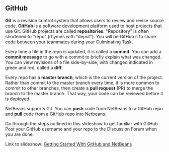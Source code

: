 ## GitHub

**Git** is a revision control system that allows users to review and revise source code. **GitHub** is a software development platform used to host projects that use Git. GitHub projects are called **repositories**. "Repository" is often shortened to "repo" (rhymes with "depot"). You will be GitHub it to share code between your teammates during your Culminating Task.

Every time a file in the repo is updated, it is called a **commit**. You can add a **commit message** to go with a commit to briefly explain what was changed. You can view revisions of a file side-by-side, with changed indicated in green and red, called a **diff**.

Every repo has a **master branch**, which is the current version of the project. Rather than commit to the master branch every time, it is more common to commit to other branches, then create a **pull request** (PR) to merge the branch to the master branch. That way, your code can be reviewed before it is deployed.

NetBeans supports Git. You can **push** code from NetBeans to a GitHub repo and **pull** code from a GitHub repo into Netbeans.

Go through the steps outlined in this slideshow to get familiar with GitHub. Post your GitHub username and your repo to the Discussion Forum when you are done.

Link to slideshow: [Getting Started With GitHub and NetBeans](https://docs.google.com/presentation/d/1sBVND8Umdqif9tctd9KIJO3Hk7GgCcw7HISPQ8RjGk4/edit?usp=sharing)
